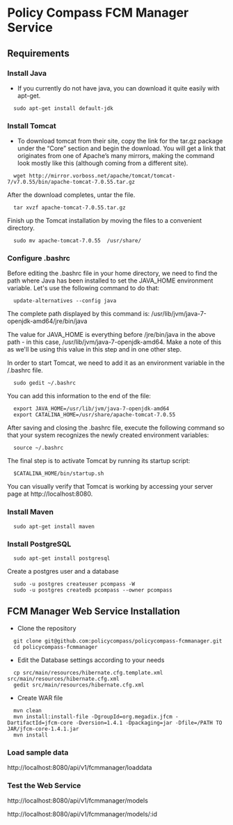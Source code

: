Policy Compass FCM Manager Service
==================

## Requirements

### Install Java
* If you currently do not have java, you can download it quite easily with apt-get.
```shell
  sudo apt-get install default-jdk
```
### Install Tomcat
* To download tomcat from their site, copy the link for the tar.gz package under the “Core” section and begin the download. You will get a link that originates from one of Apache’s many mirrors, making the command look mostly like this (although coming from a different site).
```shell
  wget http://mirror.vorboss.net/apache/tomcat/tomcat-7/v7.0.55/bin/apache-tomcat-7.0.55.tar.gz
```
After the download completes, untar the file.
```shell
  tar xvzf apache-tomcat-7.0.55.tar.gz
```
Finish up the Tomcat installation by moving the files to a convenient directory.
```shell
  sudo mv apache-tomcat-7.0.55  /usr/share/
```
### Configure .bashrc
Before editing the .bashrc file in your home directory, we need to find the path where Java has been installed to set the JAVA_HOME environment variable. Let's use the following command to do that:
```shell
  update-alternatives --config java
```
The complete path displayed by this command is:
/usr/lib/jvm/java-7-openjdk-amd64/jre/bin/java

The value for JAVA_HOME is everything before /jre/bin/java in the above path - in this case, /usr/lib/jvm/java-7-openjdk-amd64. Make a note of this as we'll be using this value in this step and in one other step.

In order to start Tomcat, we need to add it as an environment variable in the /.bashrc file.
```shell
  sudo gedit ~/.bashrc
```
You can add this information to the end of the file:
```shell
  export JAVA_HOME=/usr/lib/jvm/java-7-openjdk-amd64
  export CATALINA_HOME=/usr/share/apache-tomcat-7.0.55
```
After saving and closing the .bashrc file, execute the following command so that your system recognizes the newly created environment variables:
```shell
  source ~/.bashrc
```
The final step is to activate Tomcat by running its startup script:
```shell
  $CATALINA_HOME/bin/startup.sh
```
You can visually verify that Tomcat is working by accessing your server page at http://localhost:8080.
### Install Maven
```shell
  sudo apt-get install maven
```
### Install PostgreSQL
```shell
  sudo apt-get install postgresql
```

Create a postgres user and a database

```shell
  sudo -u postgres createuser pcompass -W
  sudo -u postgres createdb pcompass --owner pcompass
```

## FCM Manager Web Service Installation

* Clone the repository
```shell
  git clone git@github.com:policycompass/policycompass-fcmmanager.git
  cd policycompass-fcmmanager
```
* Edit the Database settings according to your needs
```shell
  cp src/main/resources/hibernate.cfg.template.xml src/main/resources/hibernate.cfg.xml
  gedit src/main/resources/hibernate.cfg.xml
```
* Create WAR file 
```shell
  mvn clean
  mvn install:install-file -DgroupId=org.megadix.jfcm -DartifactId=jfcm-core -Dversion=1.4.1 -Dpackaging=jar -Dfile=/PATH TO JAR/jfcm-core-1.4.1.jar
  mvn install
```
### Load sample data
http://localhost:8080/api/v1/fcmmanager/loaddata
### Test the Web Service
http://localhost:8080/api/v1/fcmmanager/models

http://localhost:8080/api/v1/fcmmanager/models/:id
